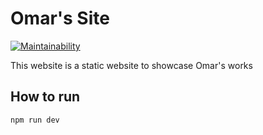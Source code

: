 # Omar's Site

[![Maintainability](https://api.codeclimate.com/v1/badges/d715f61f4d7449d19597/maintainability)](https://codeclimate.com/github/omar2535/omar-site/maintainability)

This website is a static website to showcase Omar's works

## How to run

```sh
npm run dev
```
